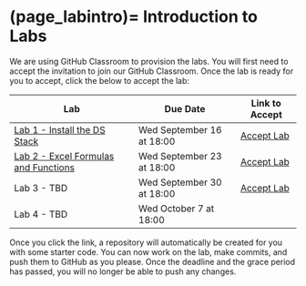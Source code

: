 (page_labintro)=
Introduction to Labs
=======================

We are using GitHub Classroom to provision the labs. 
You will first need to accept the invitation to join our GitHub Classroom.
Once the lab is ready for you to accept, click the below to accept the lab:

| Lab                          | Due Date                            | Link to Accept                                        |
|------------------------------|-------------------------------------|-------------------------------------------------------|
| [Lab 1 - Install the DS Stack](lab1) | Wed September 16 at 18:00           | [Accept Lab](https://classroom.github.com/a/awEYuZTH) |
| [Lab 2 - Excel Formulas and Functions](lab2) | Wed September 23 at 18:00           | [Accept Lab](https://classroom.github.com/a/yo3uBbEL)                                        |
| Lab 3 - TBD                  | Wed September 30 at 18:00           | [Accept Lab](https://classroom.github.com/a/drYYru1U)                                        |
| Lab 4 - TBD                  | Wed October 7 at 18:00              | []()                                        |

Once you click the link, a repository will automatically be created for you with some starter code.
You can now work on the lab, make commits, and push them to GitHub as you please. 
Once the deadline and the grace period has passed, you will no longer be able to push any changes.
